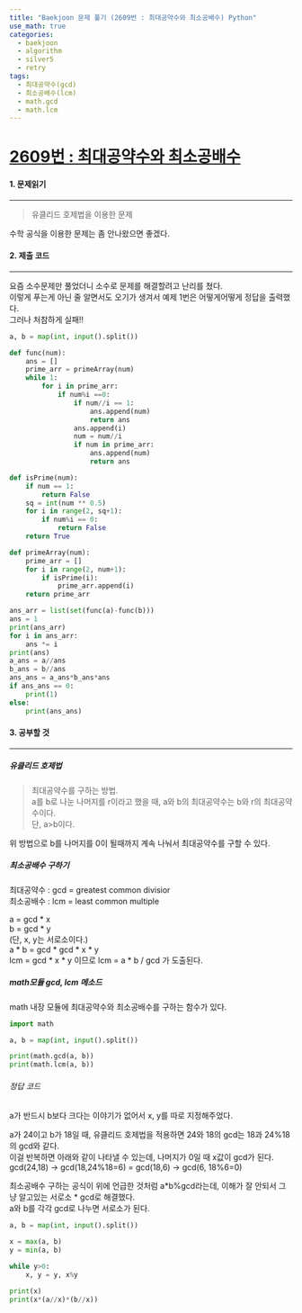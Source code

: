 ```yaml
---
title: "Baekjoon 문제 풀기 (2609번 : 최대공약수와 최소공배수) Python"
use_math: true
categories:
  - baekjoon
  - algorithm
  - silver5
  - retry
tags:
  - 최대공약수(gcd)
  - 최소공배수(lcm)
  - math.gcd
  - math.lcm
---
```



# [2609번 : 최대공약수와 최소공배수](https://www.acmicpc.net/problem/2609)



#### 1. 문제읽기
---

> 유클리드 호제법을 이용한 문제  

수학 공식을 이용한 문제는 좀 안나왔으면 좋겠다.  


#### 2. 제출 코드 
---

요즘 소수문제만 풀었더니 소수로 문제를 해결할려고 난리를 쳤다.  
이렇게 푸는게 아닌 줄 알면서도 오기가 생겨서 예제 1번은 어떻게어떻게 정답을 출력했다.  
그러나 처참하게 실패!!  


```python
a, b = map(int, input().split())

def func(num):
	ans = []
	prime_arr = primeArray(num)
	while 1:
		for i in prime_arr:
			if num%i ==0:
				if num//i == 1:
					ans.append(num)
					return ans
				ans.append(i)
				num = num//i
				if num in prime_arr:
					ans.append(num)
					return ans

def isPrime(num):
	if num == 1:
		return False
	sq = int(num ** 0.5)
	for i in range(2, sq+1):
		if num%i == 0:
			return False
	return True

def primeArray(num):
	prime_arr = []
	for i in range(2, num+1):
		if isPrime(i):
			prime_arr.append(i)
	return prime_arr

ans_arr = list(set(func(a)-func(b)))
ans = 1
print(ans_arr)
for i in ans_arr:
	ans *= i
print(ans)
a_ans = a//ans
b_ans = b//ans
ans_ans = a_ans*b_ans*ans
if ans_ans == 0:
	print(1)
else:
	print(ans_ans)
```




#### 3. 공부할 것
---



##### 유클리드 호제법

> 최대공약수를 구하는 방법.  
> a를 b로 나눈 나머지를 r이라고 했을 때, a와 b의 최대공약수는 b와 r의 최대공약수이다.  
> 단, a>b이다.  

위 방법으로 b를 나머지를 0이 될때까지 계속 나눠서 최대공약수를 구할 수 있다.  

##### 최소공배수 구하기

최대공약수 : gcd = greatest common divisior  
최소공배수 : lcm = least common multiple  

a = gcd * x  
b = gcd * y  
(단, x, y는 서로소이다.)  
a * b = gcd * gcd * x * y  
lcm = gcd * x * y 이므로 lcm = a * b / gcd 가 도출된다.  


##### math모듈 gcd, lcm 메소드  

math 내장 모듈에 최대공약수와 최소공배수를 구하는 함수가 있다.  

```python
import math

a, b = map(int, input().split())

print(math.gcd(a, b))
print(math.lcm(a, b))
```

###### 정답 코드

a가 반드시 b보다 크다는 이야기가 없어서 x, y를 따로 지정해주었다.  

a가 24이고 b가 18일 때, 유클리드 호제법을 적용하면 24와 18의 gcd는 18과 24%18의 gcd와 같다.  
이걸 반복하면 아래와 같이 나타낼 수 있는데, 나머지가 0일 때 x값이 gcd가 된다.  
gcd(24,18) -> gcd(18,24%18=6) = gcd(18,6) -> gcd(6, 18%6=0)   



최소공배수 구하는 공식이 위에 언급한 것처럼 a*b%gcd라는데, 이해가 잘 안되서 그냥 알고있는 서로소 * gcd로 해결했다.  
a와 b를 각각 gcd로 나누면 서로소가 된다.  

```python
a, b = map(int, input().split())

x = max(a, b)
y = min(a, b)

while y>0:
    x, y = y, x%y

print(x)
print(x*(a//x)*(b//x))
```
